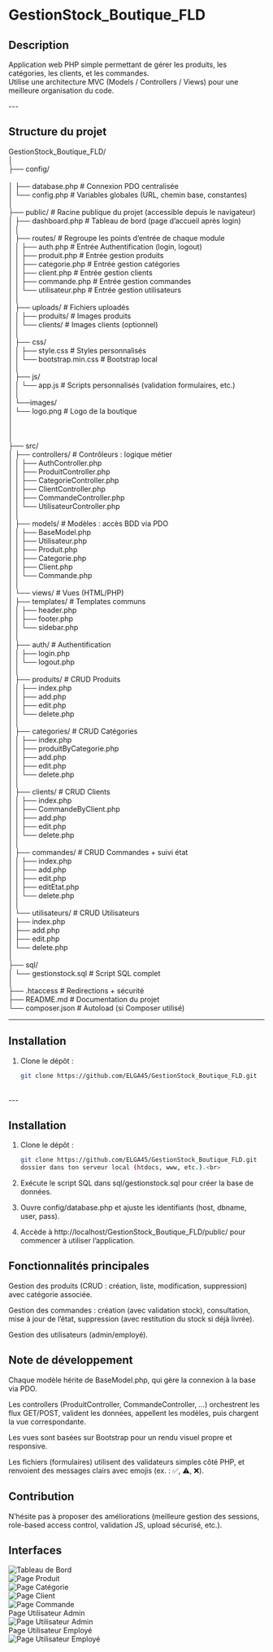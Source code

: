 <!-- Social Preview -->
<meta property="og:image" content="https://github.com/your-username.png" />
<meta property="og:description" content="Description attrayante de votre projet" />
<meta property="og:image" content="https://github.com/votre-username/GestionStock_Boutique_FLD/raw/main/social-preview.png" />

# GestionStock_Boutique_FLD

## Description
Application web PHP simple permettant de gérer les produits, les catégories, les clients, et les commandes.<br> Utilise une architecture MVC (Models / Controllers / Views) pour une meilleure organisation du code.<br>

---<br>

## Structure du projet

GestionStock_Boutique_FLD/<br>
│<br>
├── config/<br>                      
│   ├── database.php          # Connexion PDO centralisée<br>
│   └── config.php            # Variables globales (URL, chemin base, constantes)<br>
│<br>
├── public/                   # Racine publique du projet (accessible depuis le navigateur)<br>
│   ├── dashboard.php         # Tableau de bord (page d’accueil après login)<br>
│   │<br>
│   ├── routes/               # Regroupe les points d’entrée de chaque module<br>
│   │   ├── auth.php          # Entrée Authentification (login, logout)<br>
│   │   ├── produit.php       # Entrée gestion produits<br>
│   │   ├── categorie.php     # Entrée gestion catégories<br>
│   │   ├── client.php        # Entrée gestion clients<br>
│   │   ├── commande.php      # Entrée gestion commandes<br>
│   │   └── utilisateur.php   # Entrée gestion utilisateurs<br>
│   │<br>
│   ├── uploads/              # Fichiers uploadés<br>
│   │   ├── produits/         # Images produits<br>
│   │   └── clients/          # Images clients (optionnel)<br>
│   │<br>
│   ├── css/<br>
│   │   ├── style.css         # Styles personnalisés<br>
│   │   └── bootstrap.min.css # Bootstrap local<br>
│   │<br>
│   ├── js/<br>
│   │   └── app.js            # Scripts personnalisés (validation formulaires, etc.)<br>
│   │<br>
│   └──images/<br>
│       └── logo.png          # Logo de la boutique<br>
│ <br>
│<br>
│<br>
├── src/<br>
│   ├── controllers/          # Contrôleurs : logique métier<br>
│   │   ├── AuthController.php<br>
│   │   ├── ProduitController.php<br>
│   │   ├── CategorieController.php<br>
│   │   ├── ClientController.php<br>
│   │   ├── CommandeController.php<br>
│   │   └── UtilisateurController.php<br>
│   │<br>
│   ├── models/               # Modèles : accès BDD via PDO<br>
│   │   ├── BaseModel.php<br>
│   │   ├── Utilisateur.php<br>
│   │   ├── Produit.php<br>
│   │   ├── Categorie.php<br>
│   │   ├── Client.php<br>
│   │   └── Commande.php<br>
│   │<br>
│   └── views/                # Vues (HTML/PHP)<br>
│       ├── templates/        # Templates communs<br>
│       │   ├── header.php<br>
│       │   ├── footer.php<br>
│       │   └── sidebar.php<br>
│       │<br>
│       ├── auth/             # Authentification<br>
│       │   ├── login.php<br>
│       │   └── logout.php<br>
│       │<br>
│       ├── produits/         # CRUD Produits<br>
│       │   ├── index.php<br>
│       │   ├── add.php<br>
│       │   ├── edit.php<br>
│       │   └── delete.php<br>
│       │<br>
│       ├── categories/       # CRUD Catégories<br>
│       │   ├── index.php<br>
│       │   ├── produitByCategorie.php<br>
│       │   ├── add.php<br>
│       │   ├── edit.php<br>
│       │   └── delete.php<br>
│       │<br>
│       ├── clients/          # CRUD Clients<br>
│       │   ├── index.php<br>
│       │   ├── CommandeByClient.php<br>
│       │   ├── add.php<br>
│       │   ├── edit.php<br>
│       │   └── delete.php<br>
│       │<br>
│       ├── commandes/        # CRUD Commandes + suivi état<br>
│       │   ├── index.php<br>
│       │   ├── add.php<br>
│       │   ├── edit.php<br>
│       │   ├── editEtat.php<br>
│       │   └── delete.php<br>
│       │<br>
│       └── utilisateurs/     # CRUD Utilisateurs<br>
│           ├── index.php<br>
│           ├── add.php<br>
│           ├── edit.php<br>
│           └── delete.php<br>
│<br>
├── sql/<br>
│   └── gestionstock.sql      # Script SQL complet<br>
│<br>
├── .htaccess                 # Redirections + sécurité<br>
├── README.md                 # Documentation du projet<br>
└── composer.json             # Autoload (si Composer utilisé)<br>



---

##  Installation

1. Clone le dépôt : <br>
   ```bash
   git clone https://github.com/ELGA45/GestionStock_Boutique_FLD.git
<br>
---<br>

##  Installation

1. Clone le dépôt :
   ```bash
   git clone https://github.com/ELGA45/GestionStock_Boutique_FLD.git 
   dossier dans ton serveur local (htdocs, www, etc.).<br>
2. Exécute le script SQL dans sql/gestionstock.sql pour créer la base de données.<br>

3. Ouvre config/database.php et ajuste les identifiants (host, dbname, user, pass).<br>

4. Accède à http://localhost/GestionStock_Boutique_FLD/public/ pour commencer à utiliser l’application.<br>

## Fonctionnalités principales

Gestion des produits (CRUD : création, liste, modification, suppression) avec catégorie associée.<br>

Gestion des commandes : création (avec validation stock), consultation, mise à jour de l’état, suppression (avec restitution du stock si déjà livrée).<br>

Gestion des utilisateurs (admin/employé).<br>

## Note de développement

Chaque modèle hérite de BaseModel.php, qui gère la connexion à la base via PDO.<br>

Les controllers (ProduitController, CommandeController, ...) orchestrent les flux GET/POST, valident les données, appellent les modèles, puis chargent la vue correspondante.<br>

Les vues sont basées sur Bootstrap pour un rendu visuel propre et responsive.<br>

Les fichiers (formulaires) utilisent des validateurs simples côté PHP, et renvoient des messages clairs avec emojis (ex. : ✅, ⚠️, ❌).<br>

## Contribution

N’hésite pas à proposer des améliorations (meilleure gestion des sessions, role-based access control, validation JS, upload sécurisé, etc.).<br>   

## Interfaces

![Tableau de Bord](imgReadme/1.png)<br>
![Page Produit](imgReadme/2.png)<br>
![Page Catégorie](imgReadme/3.png)<br>
![Page Client](imgReadme/4.png)<br>
![Page Commande ](imgReadme/5.png)<br>
Page Utilisateur Admin<br>
![Page Utilisateur Admin](imgReadme/6.png)<br>
Page Utilisateur Employé<br>
![Page Utilisateur Employé](imgReadme/7.png)<br>